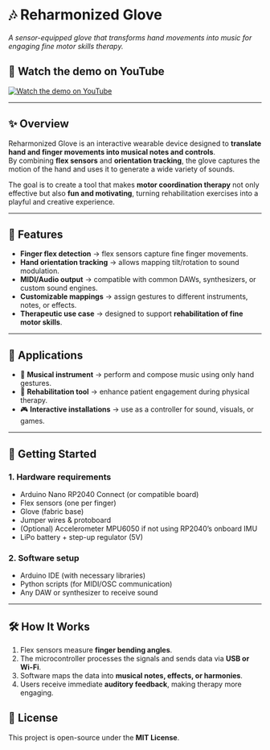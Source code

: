 # 🎶 Reharmonized Glove  
*A sensor-equipped glove that transforms hand movements into music for engaging fine motor skills therapy.*  


## 🎥 Watch the demo on YouTube  

[![Watch the demo on YouTube](https://img.youtube.com/vi/HFlzflYO1M4/0.jpg)](https://www.youtube.com/watch?v=HFlzflYO1M4)

---

## ✨ Overview  
Reharmonized Glove is an interactive wearable device designed to **translate hand and finger movements into musical notes and controls**.  
By combining **flex sensors** and **orientation tracking**, the glove captures the motion of the hand and uses it to generate a wide variety of sounds.  

The goal is to create a tool that makes **motor coordination therapy** not only effective but also **fun and motivating**, turning rehabilitation exercises into a playful and creative experience.  

---

## 🔧 Features  
- **Finger flex detection** → flex sensors capture fine finger movements.  
- **Hand orientation tracking** → allows mapping tilt/rotation to sound modulation.  
- **MIDI/Audio output** → compatible with common DAWs, synthesizers, or custom sound engines.  
- **Customizable mappings** → assign gestures to different instruments, notes, or effects.  
- **Therapeutic use case** → designed to support **rehabilitation of fine motor skills**.  

---

## 🧩 Applications  
- 🎹 **Musical instrument** → perform and compose music using only hand gestures.  
- 🧠 **Rehabilitation tool** → enhance patient engagement during physical therapy.  
- 🎮 **Interactive installations** → use as a controller for sound, visuals, or games.  

---

## 🚀 Getting Started  

### 1. Hardware requirements  
- Arduino Nano RP2040 Connect (or compatible board)  
- Flex sensors (one per finger)  
- Glove (fabric base)  
- Jumper wires & protoboard  
- (Optional) Accelerometer MPU6050 if not using RP2040’s onboard IMU  
- LiPo battery + step-up regulator (5V)  

### 2. Software setup  
- Arduino IDE (with necessary libraries)  
- Python scripts (for MIDI/OSC communication)  
- Any DAW or synthesizer to receive sound  

---

## 🛠️ How It Works  
1. Flex sensors measure **finger bending angles**.  
2. The microcontroller processes the signals and sends data via **USB or Wi-Fi**.  
3. Software maps the data into **musical notes, effects, or harmonies**.  
4. Users receive immediate **auditory feedback**, making therapy more engaging.  

## 📜 License  
This project is open-source under the **MIT License**.  
